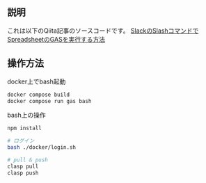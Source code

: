 ## 説明
これは以下のQiita記事のソースコードです。
[SlackのSlashコマンドでSpreadsheetのGASを実行する方法](https://qiita.com/rubita/items/c58ba926d669ff51c88c)


## 操作方法
docker上でbash起動
```sh
docker compose build
docker compose run gas bash
```

bash上の操作
```bash
npm install

# ログイン
bash ./docker/login.sh

# pull & push
clasp pull
clasp push
```

